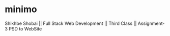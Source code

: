 # minimo
Shikhbe Shobai || Full Stack Web Development || Third Class || Assignment-3
PSD to WebSite
